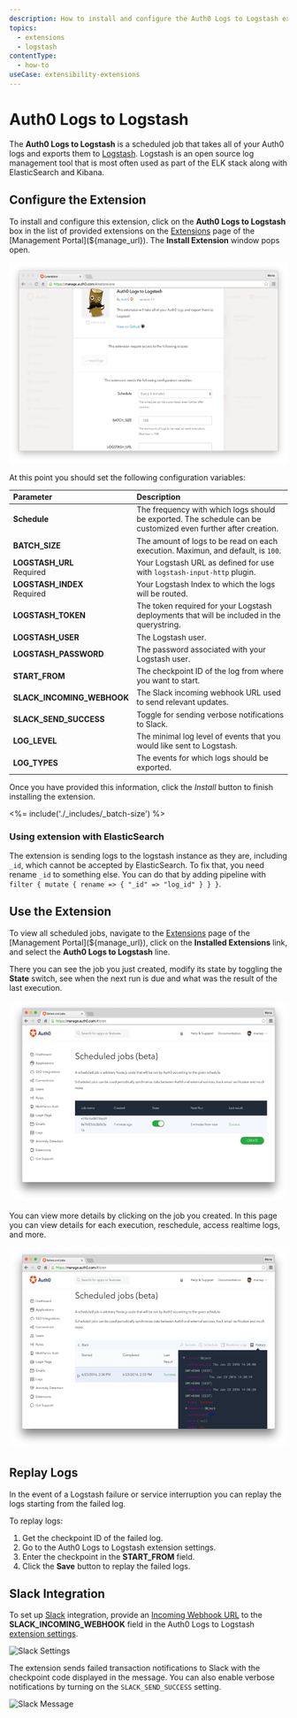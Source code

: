 ```yaml
---
description: How to install and configure the Auth0 Logs to Logstash extension.
topics:
  - extensions
  - logstash
contentType:
  - how-to
useCase: extensibility-extensions
---
```


# Auth0 Logs to Logstash

The **Auth0 Logs to Logstash** is a scheduled job that takes all of your Auth0 logs and exports them to [Logstash](https://www.elastic.co/products/logstash). Logstash is an open source log management tool that is most often used as part of the ELK stack along with ElasticSearch and Kibana.

## Configure the Extension

To install and configure this extension, click on the **Auth0 Logs to Logstash** box in the list of provided extensions on the [Extensions](${manage_url}/#/extensions) page of the [Management Portal](${manage_url}). The **Install Extension** window pops open.

![Dashboard > Logstash Extension](/media/articles/extensions/logstash/extension-mgmt-logstash.png)

At this point you should set the following configuration variables:

| Parameter        | Description |
|:-----------------|:------------|
| **Schedule** | The frequency with which logs should be exported. The schedule can be customized even further after creation. |
| **BATCH_SIZE** | The amount of logs to be read on each execution. Maximun, and default, is `100`. |
| **LOGSTASH_URL** <br/><span class="label label-danger">Required</span> | Your Logstash URL as defined for use with `logstash-input-http` plugin. |
| **LOGSTASH_INDEX** <br/><span class="label label-danger">Required</span> | Your Logstash Index to which the logs will be routed. |
| **LOGSTASH_TOKEN** | The token required for your Logstash deployments that will be included in the querystring. |
| **LOGSTASH_USER** | The Logstash user. |
| **LOGSTASH_PASSWORD** | The password associated with your Logstash user. |
| **START_FROM** | The checkpoint ID of the log from where you want to start. |
| **SLACK_INCOMING_WEBHOOK** | The Slack incoming webhook URL used to send relevant updates. |
| **SLACK_SEND_SUCCESS** | Toggle for sending verbose notifications to Slack. |
| **LOG_LEVEL** | The minimal log level of events that you would like sent to Logstash. |
| **LOG_TYPES** | The events for which logs should be exported. |

Once you have provided this information, click the _Install_ button to finish installing the extension.

<%= include('./_includes/_batch-size') %>

### Using extension with ElasticSearch

The extension is sending logs to the logstash instance as they are, including `_id`, which cannot be accepted by ElasticSearch. To fix that, you need rename `_id` to something else. You can do that by adding pipeline with `filter { mutate { rename => { "_id" => "log_id" } } }`.

## Use the Extension

To view all scheduled jobs, navigate to the [Extensions](${manage_url}/#/extensions) page of the [Management Portal](${manage_url}), click on the **Installed Extensions** link, and select the **Auth0 Logs to Logstash** line. 

There you can see the job you just created, modify its state by toggling the **State** switch, see when the next run is due and what was the result of the last execution. 

![View Cron Jobs](/media/articles/extensions/logstash/view-cron-jobs.png)

You can view more details by clicking on the job you created. In this page you can view details for each execution, reschedule, access realtime logs, and more.

![View Cron Job Details](/media/articles/extensions/logstash/view-cron-details.png)

## Replay Logs

In the event of a Logstash failure or service interruption you can replay the logs starting from the failed log.

To replay logs: 

1. Get the checkpoint ID of the failed log.
2. Go to the Auth0 Logs to Logstash extension settings.
3. Enter the checkpoint in the **START_FROM** field.
4. Click the **Save** button to replay the failed logs.

## Slack Integration

To set up [Slack](https://slack.com/) integration, provide an [Incoming Webhook URL](https://api.slack.com/incoming-webhooks) to the **SLACK_INCOMING_WEBHOOK** field in the Auth0 Logs to Logstash [extension settings](${manage_url}/#/extensions).

![Slack Settings](/media/articles/extensions/logstash/slack-settings.png)

The extension sends failed transaction notifications to Slack with the checkpoint code displayed in the message. You can also enable verbose notifications by turning on the `SLACK_SEND_SUCCESS` setting.

![Slack Message](/media/articles/extensions/logstash/slack-message.png)
